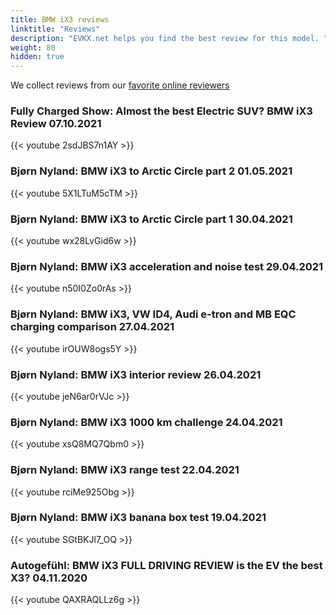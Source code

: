 ```yaml
---
title: BMW iX3 reviews
linktitle: "Reviews"
description: "EVKX.net helps you find the best review for this model. "
weight: 80
hidden: true
---
```

<object type="image/svg+xml" data="../modelnavigation.svg"></object>
We collect reviews from our [favorite online reviewers](/guides/evreviewers/)

### Fully Charged Show: Almost the best Electric SUV? BMW iX3 Review 07.10.2021

{{< youtube 2sdJBS7n1AY >}}

### Bjørn Nyland: BMW iX3 to Arctic Circle part 2 01.05.2021

{{< youtube 5X1LTuM5cTM >}}

### Bjørn Nyland: BMW iX3 to Arctic Circle part 1 30.04.2021

{{< youtube wx28LvGid6w >}}

### Bjørn Nyland: BMW iX3 acceleration and noise test 29.04.2021

{{< youtube n50I0Zo0rAs >}}

### Bjørn Nyland: BMW iX3, VW ID4, Audi e-tron and MB EQC charging comparison 27.04.2021

{{< youtube irOUW8ogs5Y >}}

### Bjørn Nyland: BMW iX3 interior review 26.04.2021

{{< youtube jeN6ar0rVJc >}}

### Bjørn Nyland: BMW iX3 1000 km challenge 24.04.2021

{{< youtube xsQ8MQ7Qbm0 >}}

### Bjørn Nyland: BMW iX3 range test 22.04.2021

{{< youtube rciMe925Obg >}}

### Bjørn Nyland: BMW iX3 banana box test 19.04.2021

{{< youtube SGtBKJl7_OQ >}}

### Autogefühl: BMW iX3 FULL DRIVING REVIEW is the EV the best X3? 04.11.2020

{{< youtube QAXRAQLLz6g >}}

